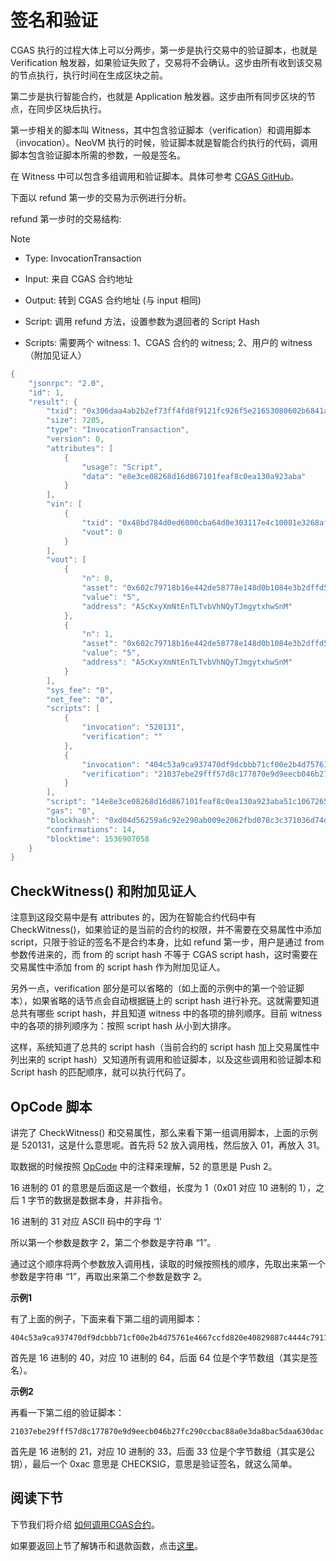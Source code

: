 # 签名和验证

CGAS 执行的过程大体上可以分两步，第一步是执行交易中的验证脚本，也就是 Verification 触发器，如果验证失败了，交易将不会确认。这步由所有收到该交易的节点执行，执行时间在生成区块之前。

第二步是执行智能合约，也就是 Application 触发器。这步由所有同步区块的节点，在同步区块后执行。

第一步相关的脚本叫 Witness，其中包含验证脚本（verification）和调用脚本（invocation）。NeoVM 执行的时候，验证脚本就是智能合约执行的代码，调用脚本包含验证脚本所需的参数，一般是签名。

在 Witness 中可以包含多组调用和验证脚本。具体可参考 [CGAS GitHub](https://github.com/neo-ngd/CGAS-Contract)。

下面以 refund 第一步的交易为示例进行分析。

refund 第一步时的交易结构:

> [!Note]
>
> - Type: InvocationTransaction
>
> - Input: 来自 CGAS 合约地址
>
> - Output: 转到 CGAS 合约地址 (与 input 相同)
>
> - Script: 调用 refund 方法，设置参数为退回者的 Script Hash
>
> - Scripts: 需要两个 witness: 1、CGAS 合约的 witness; 2、用户的 witness（附加见证人）

```c#
{
    "jsonrpc": "2.0",
    "id": 1,
    "result": {
        "txid": "0x306daa4ab2b2ef73ff4fd8f9121fc926f5e21653080602b6841ad3f17f80777c",
        "size": 7205,
        "type": "InvocationTransaction",
        "version": 0,
        "attributes": [
            {
                "usage": "Script",
                "data": "e8e3ce08268d16d867101feaf8c0ea130a923aba"
            }
        ],
        "vin": [
            {
                "txid": "0x48bd784d0ed6000cba64d0e303117e4c10081e3268afcf3b07e8b353a7594772",
                "vout": 0
            }
        ],
        "vout": [
            {
                "n": 0,
                "asset": "0x602c79718b16e442de58778e148d0b1084e3b2dffd5de6b7b16cee7969282de7",
                "value": "5",
                "address": "AScKxyXmNtEnTLTvbVhNQyTJmgytxhwSnM"
            },
            {
                "n": 1,
                "asset": "0x602c79718b16e442de58778e148d0b1084e3b2dffd5de6b7b16cee7969282de7",
                "value": "5",
                "address": "AScKxyXmNtEnTLTvbVhNQyTJmgytxhwSnM"
            }
        ],
        "sys_fee": "0",
        "net_fee": "0",
        "scripts": [
            {
                "invocation": "520131",
                "verification": ""
            },
            {
                "invocation": "404c53a9ca937470df9dcbbb71cf00e2b4d75761e4667ccfd820e40829887c4444c7911ed509e564b2bac30e41c92c43f7df2dd2a25ea1c8e2bc10aec3d3208251",
                "verification": "21037ebe29fff57d8c177870e9d9eecb046b27fc290ccbac88a0e3da8bac5daa630dac"
            }
        ],
        "script": "14e8e3ce08268d16d867101feaf8c0ea130a923aba51c106726566756e646776db3192722022eb7841038246dc8fa636dcf274f1",
        "gas": "0",
        "blockhash": "0xd04d56259a6c92e290ab009e2062fbd078c3c371036d74dd745b379a4d55a899",
        "confirmations": 14,
        "blocktime": 1536907058
    }
}
```

## CheckWitness() 和附加见证人

注意到这段交易中是有 attributes 的，因为在智能合约代码中有 CheckWitness()，如果验证的是当前的合约的权限，并不需要在交易属性中添加 script，只限于验证的签名不是合约本身，比如 refund 第一步，用户是通过 from 参数传进来的，而 from 的 script hash 不等于 CGAS script hash，这时需要在交易属性中添加 from 的 script hash 作为附加见证人。

另外一点，verification 部分是可以省略的（如上面的示例中的第一个验证脚本），如果省略的话节点会自动根据链上的 script hash 进行补充。这就需要知道总共有哪些 script hash，并且知道 witness 中的各项的排列顺序。目前 witness 中的各项的排列顺序为：按照 script hash 从小到大排序。

这样，系统知道了总共的 script hash（当前合约的 script hash 加上交易属性中列出来的 script hash）又知道所有调用和验证脚本，以及这些调用和验证脚本和 Script hash 的匹配顺序，就可以执行代码了。

## OpCode 脚本

讲完了 CheckWitness() 和交易属性，那么来看下第一组调用脚本，上面的示例是 520131，这是什么意思呢。首先将 52 放入调用栈，然后放入 01，再放入 31。

取数据的时候按照 [OpCode](https://github.com/neo-project/neo-vm/blob/master/src/neo-vm/OpCode.cs) 中的注释来理解，52 的意思是 Push 2。

16 进制的 01 的意思是后面这是一个数组，长度为 1（0x01 对应 10 进制的 1），之后 1 字节的数据是数据本身，并非指令。

16 进制的 31 对应 ASCII 码中的字母 ‘1’

所以第一个参数是数字 2，第二个参数是字符串 “1”。

通过这个顺序将两个参数放入调用栈，读取的时候按照栈的顺序，先取出来第一个参数是字符串 “1”，再取出来第二个参数是数字 2。

**示例1**

有了上面的例子，下面来看下第二组的调用脚本：

```
404c53a9ca937470df9dcbbb71cf00e2b4d75761e4667ccfd820e40829887c4444c7911ed509e564b2bac30e41c92c43f7df2dd2a25ea1c8e2bc10aec3d3208251
```

首先是 16 进制的 40，对应 10 进制的 64，后面 64 位是个字节数组（其实是签名）。

**示例2**

再看一下第二组的验证脚本：

```
21037ebe29fff57d8c177870e9d9eecb046b27fc290ccbac88a0e3da8bac5daa630dac
```

首先是 16 进制的 21，对应 10 进制的 33，后面 33 位是个字节数组（其实是公钥），最后一个 0xac 意思是 CHECKSIG，意思是验证签名，就这么简单。

## 阅读下节

下节我们将介绍 [如何调用CGAS合约](7_invocation.md)。

如果要返回上节了解铸币和退款函数，点击[这里](5_minttokens_and_refund.md)。

